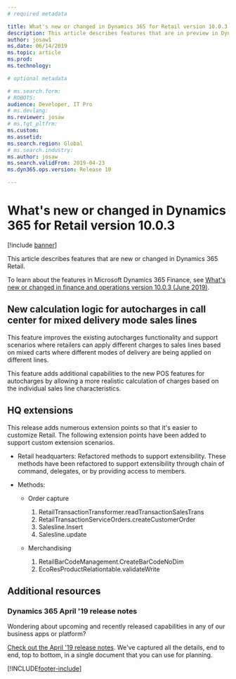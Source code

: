 ```yaml
---
# required metadata

title: What's new or changed in Dynamics 365 for Retail version 10.0.3
description: This article describes features that are in preview in Dynamics 365 Retail. 
author: josaw1
ms.date: 06/14/2019
ms.topic: article
ms.prod: 
ms.technology: 

# optional metadata

# ms.search.form: 
# ROBOTS: 
audience: Developer, IT Pro
# ms.devlang: 
ms.reviewer: josaw
# ms.tgt_pltfrm: 
ms.custom: 
ms.assetid: 
ms.search.region: Global
# ms.search.industry: 
ms.author: josaw
ms.search.validFrom: 2019-04-23
ms.dyn365.ops.version: Release 10

---
```

# What's new or changed in Dynamics 365 for Retail version 10.0.3

[!include [banner](../../includes/banner.md)]

This article describes features that are new or changed in Dynamics 365 Retail. 

To learn about the features in Microsoft Dynamics 365 Finance, see [What's new or changed in finance and operations version 10.0.3 (June 2019)](/dynamics365/unified-operations/fin-and-ops/get-started/whats-new-changed-10-0-3).

## New calculation logic for autocharges in call center for mixed delivery mode sales lines

This feature improves the existing autocharges functionality and support scenarios where retailers can apply different charges to sales lines based on mixed carts where different modes of delivery are being applied on different lines.

This feature adds additional capabilities to the new POS features for autocharges by allowing a more realistic calculation of charges based on the individual sales line characteristics.

## HQ extensions 

This release adds numerous extension points so that it's easier to customize Retail. The following extension points have been added to support custom extension scenarios.

- Retail headquarters: Refactored methods to support extensibility. These methods have been refactored to support extensibility through chain of command, delegates, or by providing access to members.
- Methods:

    - Order capture
 
        1. RetailTransactionTransformer.readTransactionSalesTrans
        1. RetailTransactionServiceOrders.createCustomerOrder
        1. Salesline.Insert
        1. Salesline.update

    - Merchandising

        1. RetailBarCodeManagement.CreateBarCodeNoDim
        1. EcoResProductRelationtable.validateWrite

## Additional resources

### Dynamics 365 April '19 release notes

Wondering about upcoming and recently released capabilities in any of our business apps or platform?

[Check out the April '19 release notes](/business-applications-release-notes/April19/index). We've captured all the details, end to end, top to bottom, in a single document that you can use for planning.


[!INCLUDE[footer-include](../../includes/footer-banner.md)]
